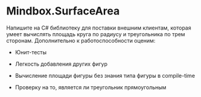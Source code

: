# Mindbox.SurfaceArea
Напишите на C# библиотеку для поставки внешним клиентам, которая умеет вычислять площадь круга по радиусу и треугольника по трем сторонам. Дополнительно к работоспособности оценим:

* Юнит-тесты

* Легкость добавления других фигур

* Вычисление площади фигуры без знания типа фигуры в compile-time

* Проверку на то, является ли треугольник прямоугольным
